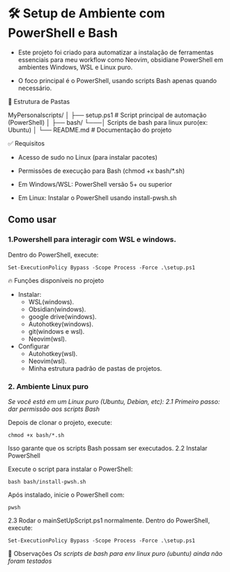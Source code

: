 # 🛠 Setup de Ambiente com PowerShell e Bash

- Este projeto foi criado para automatizar a instalação de ferramentas essenciais para meu workflow como Neovim, obsidiane PowerShell em ambientes Windows, WSL e Linux puro.

- O foco principal é o PowerShell, usando scripts Bash apenas quando necessário.

📁 Estrutura de Pastas

MyPersonalscripts/ │ ├── setup.ps1 # Script principal de automação (PowerShell) │ ├── bash/ └───│ Scripts de bash para linux puro(ex: Ubuntu) │ └── README.md # Documentação do projeto

✅ Requisitos

- Acesso de sudo no Linux (para instalar pacotes)

- Permissões de execução para Bash (chmod +x bash/\*.sh)

- Em Windows/WSL: PowerShell versão 5+ ou superior

- Em Linux: Instalar o PowerShell usando install-pwsh.sh

## Como usar

### 1.Powershell para interagir com WSL e windows.

Dentro do PowerShell, execute:

```
Set-ExecutionPolicy Bypass -Scope Process -Force .\setup.ps1
```

🔥 Funções disponíveis no projeto

- Instalar:
  - WSL(windows).
  - Obsidian(windows).
  - google drive(windows).
  - Autohotkey(windows).
  - git(windows e wsl).
  - Neovim(wsl).
- Configurar
  - Autohotkey(wsl).
  - Neovim(wsl).
  - Minha estrutura padrão de pastas de projetos.

### 2. Ambiente Linux puro

_Se você está em um Linux puro (Ubuntu, Debian, etc): 2.1 Primeiro passo: dar permissão aos scripts Bash_

Depois de clonar o projeto, execute:

```
chmod +x bash/*.sh
```

Isso garante que os scripts Bash possam ser executados. 2.2 Instalar PowerShell

Execute o script para instalar o PowerShell:

```
bash bash/install-pwsh.sh
```

Após instalado, inicie o PowerShell com:

```
pwsh
```

2.3 Rodar o mainSetUpScript.ps1 normalmente. Dentro do PowerShell, execute:

```
Set-ExecutionPolicy Bypass -Scope Process -Force .\setup.ps1
```

📌 Observações
_Os scripts de bash para env linux puro (ubuntu) ainda não foram testados_
